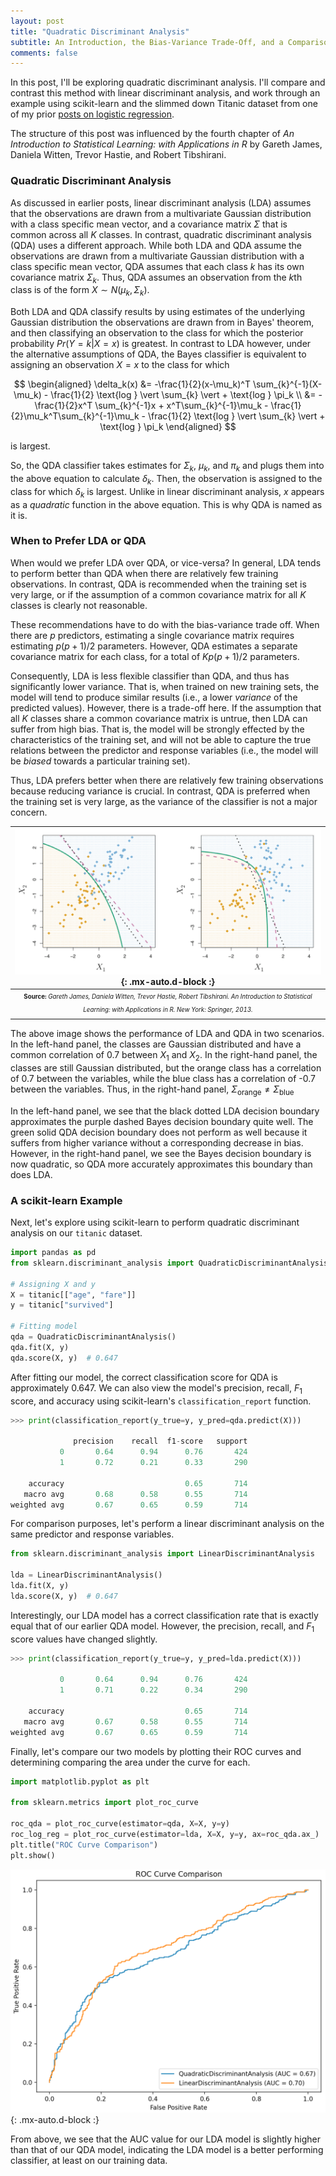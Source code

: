 ```yaml
---
layout: post
title: "Quadratic Discriminant Analysis"
subtitle: An Introduction, the Bias-Variance Trade-Off, and a Comparison to Linear Discriminant Analysis Using scikit-learn 
comments: false
---
```


In this post, I'll be exploring quadratic discriminant analysis.  I'll compare and contrast this method with linear discriminant analysis, and work through an example using scikit-learn and the slimmed down Titanic dataset from one of my prior [posts on logistic regression](https://ethanwicker.com/2021-01-27-logistic-regression-002/).

The structure of this post was influenced by the fourth chapter of *An Introduction to Statistical Learning: with Applications in R* by Gareth James, Daniela Witten, Trevor Hastie, and Robert Tibshirani.

### Quadratic Discriminant Analysis

As discussed in earlier posts, linear discriminant analysis (LDA) assumes that the observations are drawn from a multivariate Gaussian distribution with a class specific mean vector, and a covariance matrix $\Sigma$ that is common across all $K$ classes.  In contrast, quadratic discriminant analysis (QDA) uses a different approach.  While both LDA and QDA assume the observations are drawn from a multivariate Gaussian distribution with a class specific mean vector, QDA assumes that each class $k$ has its own covariance matrix $\Sigma_k$.  Thus, QDA assumes an observation from the $k$th class is of the form $X \sim N(\mu_k, \Sigma_k)$.

Both LDA and QDA classify results by using estimates of the underlying Gaussian distribution the observations are drawn from in Bayes' theorem, and then classifying an observation to the class for which the posterior probability $Pr(Y = k \vert X = x)$ is greatest.  In contrast to LDA however, under the alternative assumptions of QDA, the Bayes classifier is equivalent to assigning an observation $X = x$ to the class for which 

$$
\begin{aligned} 
\delta_k(x) &= -\frac{1}{2}(x-\mu_k)^T \sum_{k}^{-1}(X-\mu_k) - \frac{1}{2} \text{log } \vert \sum_{k} \vert + \text{log } \pi_k \\
  &= -\frac{1}{2}x^T \sum_{k}^{-1}x + x^T\sum_{k}^{-1}\mu_k - \frac{1}{2}\mu_k^T\sum_{k}^{-1}\mu_k - \frac{1}{2} \text{log } \vert \sum_{k} \vert + \text{log }  \pi_k
\end{aligned}
$$

is largest.

So, the QDA classifier takes estimates for $\Sigma_k$, $\mu_k$, and $\pi_k$ and plugs them into the above equation to calculate $\delta_k$.  Then, the observation is assigned to the class for which $\delta_k$ is largest.  Unlike in linear discriminant analysis, $x$ appears as a *quadratic* function in the above equation.  This is why QDA is named as it is.

### When to Prefer LDA or QDA

When would we prefer LDA over QDA, or vice-versa?  In general, LDA tends to perform better than QDA when there are relatively few training observations.  In contrast, QDA is recommended when the training set is very large, or if the assumption of a common covariance matrix for all $K$ classes is clearly not reasonable.

These recommendations have to do with the bias-variance trade off.  When there are $p$ predictors, estimating a single covariance matrix requires estimating $p(p+1)/2$ parameters.  However, QDA estimates a separate covariance matrix for each class, for a total of $Kp(p+1)/2$ parameters.

Consequently, LDA is less flexible classifier than QDA, and thus has significantly lower variance.  That is, when trained on new training sets, the model will tend to produce similar results (i.e., a lower *variance* of the predicted values).  However, there is a trade-off here.  If the assumption that all $K$ classes share a common covariance matrix is untrue, then LDA can suffer from high bias.  That is, the model will be strongly effected by the characteristics of the training set, and will not be able to capture the true relations between the predictor and response variables (i.e., the model will be *biased* towards a particular training set).

Thus, LDA prefers better when there are relatively few training observations because reducing variance is crucial.  In contrast, QDA is preferred when the training set is very large, as the variance of the classifier is not a major concern.

| ![2021-02-10-quadratic-discriminant-analysis-001-fig-1.png](/assets/img/2021-02-10-quadratic-discriminant-analysis-001-fig-1.png){: .mx-auto.d-block :} |
| :--: |
| <sub><sup>**Source:** *Gareth James, Daniela Witten, Trevor Hastie, Robert Tibshirani. An Introduction to Statistical Learning: with Applications in R. New York: Springer, 2013.* |

The above image shows the performance of LDA and QDA in two scenarios.  In the left-hand panel, the classes are Gaussian distributed and have a common correlation of 0.7 between $X_1$ and $X_2$.  In the right-hand panel, the classes are still Gaussian distributed, but the orange class has a correlation of 0.7 between the variables, while the blue class has a correlation of -0.7 between the variables.  Thus, in the right-hand panel, $\Sigma_{\text{orange}} \neq \Sigma_{\text{blue}}$

In the left-hand panel, we see that the black dotted LDA decision boundary approximates the purple dashed Bayes decision boundary quite well.  The green solid QDA decision boundary does not perform as well because it suffers from higher variance without a corresponding decrease in bias.  However, in the right-hand panel, we see the Bayes decision boundary is now quadratic, so QDA more accurately approximates this boundary than does LDA.

### A scikit-learn Example

Next, let's explore using scikit-learn to perform quadratic discriminant analysis on our `titanic` dataset.

```python
import pandas as pd
from sklearn.discriminant_analysis import QuadraticDiscriminantAnalysis

# Assigning X and y
X = titanic[["age", "fare"]]
y = titanic["survived"]

# Fitting model
qda = QuadraticDiscriminantAnalysis()
qda.fit(X, y)
qda.score(X, y)  # 0.647
```

After fitting our model, the correct classification score for QDA is approximately 0.647.  We can also view the model's precision, recall, $F_1$ score, and accuracy using scikit-learn's `classification_report` function.


```python
>>> print(classification_report(y_true=y, y_pred=qda.predict(X)))

              precision    recall  f1-score   support
           0       0.64      0.94      0.76       424
           1       0.72      0.21      0.33       290

    accuracy                           0.65       714
   macro avg       0.68      0.58      0.55       714
weighted avg       0.67      0.65      0.59       714
```

For comparison purposes, let's perform a linear discriminant analysis on the same predictor and response variables.

```python
from sklearn.discriminant_analysis import LinearDiscriminantAnalysis

lda = LinearDiscriminantAnalysis()
lda.fit(X, y)
lda.score(X, y)  # 0.647
```

Interestingly, our LDA model has a correct classification rate that is exactly equal that of our earlier QDA model.  However, the precision, recall, and $F_1$ score values have changed slightly.

```python
>>> print(classification_report(y_true=y, y_pred=lda.predict(X)))

           0       0.64      0.94      0.76       424
           1       0.71      0.22      0.34       290

    accuracy                           0.65       714
   macro avg       0.67      0.58      0.55       714
weighted avg       0.67      0.65      0.59       714
```

Finally, let's compare our two models by plotting their ROC curves and determining comparing the area under the curve for each.

```python
import matplotlib.pyplot as plt

from sklearn.metrics import plot_roc_curve

roc_qda = plot_roc_curve(estimator=qda, X=X, y=y)
roc_log_reg = plot_roc_curve(estimator=lda, X=X, y=y, ax=roc_qda.ax_)
plt.title("ROC Curve Comparison")
plt.show()
```

![2021-02-10-quadratic-discriminant-analysis-001-fig-2.png](/assets/img/2021-02-10-quadratic-discriminant-analysis-001-fig-2.png){: .mx-auto.d-block :}

From above, we see that the AUC value for our LDA model is slightly higher than that of our QDA model, indicating the LDA model is a better performing classifier, at least on our training data.

